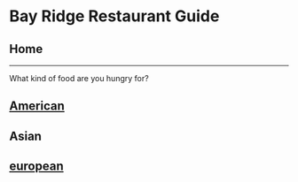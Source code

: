 # Bay Ridge Restaurant Guide
## Home
---
What kind of food are you hungry for?
## [American](american/american.md)
## Asian

## [european](european/european.md)
